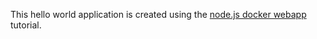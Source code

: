 This hello world application is created using the [node.js docker webapp](https://nodejs.org/de/docs/guides/nodejs-docker-webapp/) tutorial. 